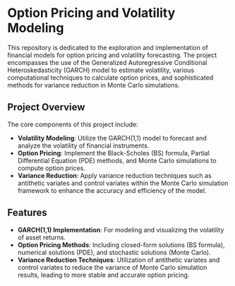 # Option Pricing and Volatility Modeling

This repository is dedicated to the exploration and implementation of financial models for option pricing and volatility forecasting. The project encompasses the use of the Generalized Autoregressive Conditional Heteroskedasticity (GARCH) model to estimate volatility, various computational techniques to calculate option prices, and sophisticated methods for variance reduction in Monte Carlo simulations.

## Project Overview

The core components of this project include:

- **Volatility Modeling**: Utilize the GARCH(1,1) model to forecast and analyze the volatility of financial instruments.
- **Option Pricing**: Implement the Black-Scholes (BS) formula, Partial Differential Equation (PDE) methods, and Monte Carlo simulations to compute option prices.
- **Variance Reduction**: Apply variance reduction techniques such as antithetic variates and control variates within the Monte Carlo simulation framework to enhance the accuracy and efficiency of the model.

## Features

- **GARCH(1,1) Implementation**: For modeling and visualizing the volatility of asset returns.
- **Option Pricing Methods**: Including closed-form solutions (BS formula), numerical solutions (PDE), and stochastic solutions (Monte Carlo).
- **Variance Reduction Techniques**: Utilization of antithetic variates and control variates to reduce the variance of Monte Carlo simulation results, leading to more stable and accurate option pricing.
